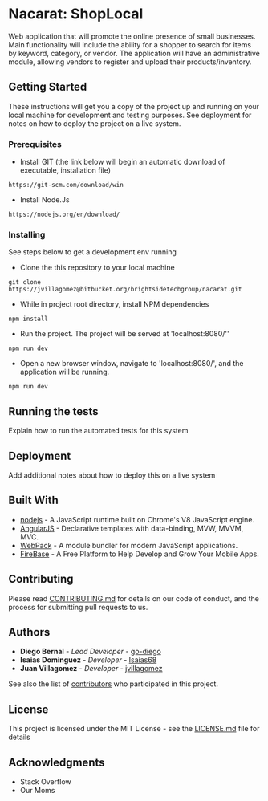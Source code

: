 # Nacarat: ShopLocal

Web application that will promote the online presence of small businesses. Main functionality will include the ability for a shopper to search for items by keyword, category, or vendor. The application will have an administrative module, allowing vendors to register and upload their products/inventory.

## Getting Started

These instructions will get you a copy of the project up and running on your local machine for development and testing purposes. See deployment for notes on how to deploy the project on a live system.

### Prerequisites
* Install GIT (the link below will begin an automatic download of executable, installation file)
```
https://git-scm.com/download/win
```
* Install Node.Js
```
https://nodejs.org/en/download/
```

### Installing

See steps below to get a development env running

* Clone the this repository to your local machine

```
git clone https://jvillagomez@bitbucket.org/brightsidetechgroup/nacarat.git
```

* While in project root directory, install NPM dependencies

```
npm install
```

* Run the project. The project will be served at 'localhost:8080/''

```
npm run dev
```

* Open a new browser window, navigate to 'localhost:8080/', and the application will be running.

```
npm run dev
```

## Running the tests

Explain how to run the automated tests for this system

## Deployment

Add additional notes about how to deploy this on a live system

## Built With

* [nodejs](https://nodejs.org/en/) - A JavaScript runtime built on Chrome's V8 JavaScript engine.
* [AngularJS](https://angularjs.org/) - Declarative templates with data-binding, MVW, MVVM, MVC.
* [WebPack](https://webpack.js.org/) - A module bundler for modern JavaScript applications.
* [FireBase](https://firebase.google.com/) - A Free Platform to Help Develop and Grow Your Mobile Apps.

## Contributing

Please read [CONTRIBUTING.md](https://gist.github.com/PurpleBooth/b24679402957c63ec426) for details on our code of conduct, and the process for submitting pull requests to us.

## Authors

* **Diego Bernal** - *Lead Developer* - [go-diego](https://github.com/go-diego)
* **Isaias Dominguez** - *Developer* - [Isaias68](https://github.com/Isaias68)
* **Juan Villagomez** - *Developer* - [jvillagomez](https://github.com/jvillagomez)

See also the list of [contributors](https://github.com/your/project/contributors) who participated in this project.

## License

This project is licensed under the MIT License - see the [LICENSE.md](LICENSE.md) file for details

## Acknowledgments

* Stack Overflow
* Our Moms
